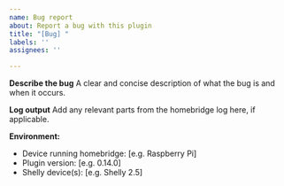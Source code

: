 ```yaml
---
name: Bug report
about: Report a bug with this plugin
title: "[Bug] "
labels: ''
assignees: ''

---
```


**Describe the bug**
A clear and concise description of what the bug is and when it occurs.

**Log output**
Add any relevant parts from the homebridge log here, if applicable.

**Environment:**
 - Device running homebridge: [e.g. Raspberry Pi]
 - Plugin version: [e.g. 0.14.0]
 - Shelly device(s): [e.g. Shelly 2.5]

